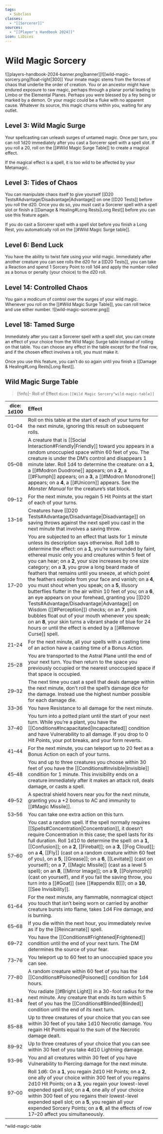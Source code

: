 ```yaml
---
tags:
  - Subclass
classes:
  - "[[Sorcerer]]"
sources:
  - "[[Player's Handbook 2024]]"
icon: LiDices
---
```


# Wild Magic Sorcery

![[players-handbook-2024-banner.png|banner]]![[wild-magic-sorcery.png|float-right|300]]
Your innate magic stems from the forces of chaos that underlie the order of creation. You or an ancestor might have endured exposure to raw magic, perhaps through a planar portal leading to Limbo or the Elemental Planes. Perhaps you were blessed by a fey being or marked by a demon. Or your magic could be a fluke with no apparent cause. Whatever its source, this magic churns within you, waiting for any outlet.

## Level 3: Wild Magic Surge

Your spellcasting can unleash surges of untamed magic. Once per turn, you can roll 1d20 immediately after you cast a Sorcerer spell with a spell slot. If you roll a 20, roll on the [[#Wild Magic Surge Table]] to create a magical effect.

If the magical effect is a spell, it is too wild to be affected by your Metamagic.

## Level 3: Tides of Chaos

You can manipulate chaos itself to give yourself [[D20 Tests#Advantage/Disadvantage\|Advantage]] on one [[D20 Tests]] before you roll the d20. Once you do so, you must cast a Sorcerer spell with a spell slot or finish a [[Damage & Healing#Long Rests|Long Rest]] before you can use this feature again.

If you do cast a Sorcerer spell with a spell slot before you finish a Long Rest, you automatically roll on the [[#Wild Magic Surge table]].

## Level 6: Bend Luck

You have the ability to twist fate using your wild magic. Immediately after another creature you can see rolls the d20 for a [[D20 Tests]], you can take a Reaction and spend 1 Sorcery Point to roll 1d4 and apply the number rolled as a bonus or penalty (your choice) to the d20 roll.

## Level 14: Controlled Chaos

You gain a modicum of control over the surges of your wild magic. Whenever you roll on the [[#Wild Magic Surge Table]], you can roll twice and use either number.
![[wild-magic-sorcerer.png]]

## Level 18: Tamed Surge

Immediately after you cast a Sorcerer spell with a spell slot, you can create an effect of your choice from the Wild Magic Surge table instead of rolling on that table. You can choose any effect in the table except for the final row, and if the chosen effect involves a roll, you must make it.

Once you use this feature, you can’t do so again until you finish a [[Damage & Healing#Long Rests|Long Rest]].

## Wild Magic Surge Table

>[!info]- Roll of Effect
>`dice:[[Wild Magic Sorcery^wild-magic-table]]`

| dice: 1d100 | Effect                                                                                                                                                                                                                                                                                                                                                                                                                                                                                                                                                                                                                                                                                                                                                                                                                                                                                                                     |
| ----- |:-------------------------------------------------------------------------------------------------------------------------------------------------------------------------------------------------------------------------------------------------------------------------------------------------------------------------------------------------------------------------------------------------------------------------------------------------------------------------------------------------------------------------------------------------------------------------------------------------------------------------------------------------------------------------------------------------------------------------------------------------------------------------------------------------------------------------------------------------------------------------------------------------------------------------- |
| 01–04 | Roll on this table at the start of each of your turns for the next minute, ignoring this result on subsequent rolls.                                                                                                                                                                                                                                                                                                                                                                                                                                                                                                                                                                                                                                                                                                                                                                                                       |
| 05–08 | A creature that is [[Social Interaction#Friendly\|Friendly]] toward you appears in a random unoccupied space within 60 feet of you. The creature is under the DM’s control and disappears 1 minute later. Roll 1d4 to determine the creature: on a **1**, a [[#Modron Duodrone]] appears; on a **2**, a [[#Flumph]] appears; on a **3**, a [[#Modron Monodrone]] appears; on a **4**, a [[#Unicorn]] appears. See the _Monster Manual_ for the creature’s stat block.                                                                                                                                                                                                                                                                                                                                                                                                                                                      |
| 09–12 | For the next minute, you regain 5 Hit Points at the start of each of your turns.                                                                                                                                                                                                                                                                                                                                                                                                                                                                                                                                                                                                                                                                                                                                                                                                                                           |
| 13–16 | Creatures have [[D20 Tests#Advantage/Disadvantage\|Disadvantage]] on saving throws against the next spell you cast in the next minute that involves a saving throw.                                                                                                                                                                                                                                                                                                                                                                                                                                                                                                                                                                                                                                                                                                                                                        |
| 17–20 | You are subjected to an effect that lasts for 1 minute unless its description says otherwise. Roll 1d8 to determine the effect: on a **1**, you’re surrounded by faint, ethereal music only you and creatures within 5 feet of you can hear; on a **2**, your size increases by one size category; on a **3**, you grow a long beard made of feathers that remains until you sneeze, at which point the feathers explode from your face and vanish; on a **4**, you must shout when you speak; on a **5**, illusory butterflies flutter in the air within 10 feet of you; on a **6**, an eye appears on your forehead, granting you [[D20 Tests#Advantage/Disadvantage\|Advantage]] on Wisdom ([[#Perception]]) checks; on an **7**, pink bubbles float out of your mouth whenever you speak; on an **8**, your skin turns a vibrant shade of blue for 24 hours or until the effect is ended by a [[#Remove Curse]] spell. |
| 21–24 | For the next minute, all your spells with a casting time of an action have a casting time of a Bonus Action.                                                                                                                                                                                                                                                                                                                                                                                                                                                                                                                                                                                                                                                                                                                                                                                                               |
| 25–28 | You are transported to the Astral Plane until the end of your next turn. You then return to the space you previously occupied or the nearest unoccupied space if that space is occupied.                                                                                                                                                                                                                                                                                                                                                                                                                                                                                                                                                                                                                                                                                                                                   |
| 29–32 | The next time you cast a spell that deals damage within the next minute, don’t roll the spell’s damage dice for the damage. Instead use the highest number possible for each damage die.                                                                                                                                                                                                                                                                                                                                                                                                                                                                                                                                                                                                                                                                                                                                   |
| 33–36 | You have Resistance to all damage for the next minute.                                                                                                                                                                                                                                                                                                                                                                                                                                                                                                                                                                                                                                                                                                                                                                                                                                                                     |
| 37–40 | You turn into a potted plant until the start of your next turn. While you’re a plant, you have the [[Conditions#Incapacitated\|Incapacitated]] condition and have Vulnerability to all damage. If you drop to 0 Hit Points, your pot breaks, and your form reverts.                                                                                                                                                                                                                                                                                                                                                                                                                                                                                                                                                                                                                                                        |
| 41–44 | For the next minute, you can teleport up to 20 feet as a Bonus Action on each of your turns.                                                                                                                                                                                                                                                                                                                                                                                                                                                                                                                                                                                                                                                                                                                                                                                                                               |
| 45–48 | You and up to three creatures you choose within 30 feet of you have the [[Conditions#Invisible\|Invisible]] condition for 1 minute. This invisibility ends on a creature immediately after it makes an attack roll, deals damage, or casts a spell.                                                                                                                                                                                                                                                                                                                                                                                                                                                                                                                                                                                                                                                                        |
| 49–52 | A spectral shield hovers near you for the next minute, granting you a +2 bonus to AC and immunity to [[#Magic Missile]].                                                                                                                                                                                                                                                                                                                                                                                                                                                                                                                                                                                                                                                                                                                                                                                                   |
| 53–56 | You can take one extra action on this turn.                                                                                                                                                                                                                                                                                                                                                                                                                                                                                                                                                                                                                                                                                                                                                                                                                                                                                |
| 57–60 | You cast a random spell. If the spell normally requires [[Spells#Concentration\|Concentration]], it doesn’t require Concentration in this case; the spell lasts for its full duration. Roll 1d10 to determine the spell: on a **1**, [[Confusion]]; on a **2**, [[Fireball]]; on a **3**, [[Fog Cloud]]; on a **4**, [[Fly]] (cast on a random creature within 60 feet of you), on a **5**, [[Grease]]; on a **6**, [[Levitate]] (cast on yourself); on a **7**, [[Magic Missile]] (cast as a level 5 spell); on an **8**, [[Mirror Image]]; on a **9**, [[Polymorph]] (cast on yourself), and if you fail the saving throw, you turn into a [[#Goat]] (see [[#appendix B]]); on a **10**, [[See Invisibility]].                                                                                                                                                                                                           |
| 61–64 | For the next minute, any flammable, nonmagical object you touch that isn’t being worn or carried by another creature bursts into flame, takes 1d4 Fire damage, and is burning.                                                                                                                                                                                                                                                                                                                                                                                                                                                                                                                                                                                                                                                                                                                                             |
| 65–68 | If you die within the next hour, you immediately revive as if by the [[Reincarnate]] spell.                                                                                                                                                                                                                                                                                                                                                                                                                                                                                                                                                                                                                                                                                                                                                                                                                                |
| 69–72 | You have the [[Conditions#Frightened\|Frightened]] condition until the end of your next turn. The DM determines the source of your fear.                                                                                                                                                                                                                                                                                                                                                                                                                                                                                                                                                                                                                                                                                                                                                                                   |
| 73–76 | You teleport up to 60 feet to an unoccupied space you can see.                                                                                                                                                                                                                                                                                                                                                                                                                                                                                                                                                                                                                                                                                                                                                                                                                                                             |
| 77–80 | A random creature within 60 feet of you has the [[Conditions#Poisoned\|Poisoned]] condition for 1d4 hours.                                                                                                                                                                                                                                                                                                                                                                                                                                                                                                                                                                                                                                                                                                                                                                                                                 |
| 81–84 | You radiate [[#Bright Light]] in a 30-foot radius for the next minute. Any creature that ends its turn within 5 feet of you has the [[Conditions#Blinded\|Blinded]] condition until the end of its next turn.                                                                                                                                                                                                                                                                                                                                                                                                                                                                                                                                                                                                                                                                                                              |
| 85–88 | Up to three creatures of your choice that you can see within 30 feet of you take 1d10 Necrotic damage. You regain Hit Points equal to the sum of the Necrotic damage dealt.                                                                                                                                                                                                                                                                                                                                                                                                                                                                                                                                                                                                                                                                                                                                                |
| 89–92 | Up to three creatures of your choice that you can see within 30 feet of you take 4d10 Lightning damage.                                                                                                                                                                                                                                                                                                                                                                                                                                                                                                                                                                                                                                                                                                                                                                                                                    |
| 93–96 | You and all creatures within 30 feet of you have Vulnerability to Piercing damage for the next minute.                                                                                                                                                                                                                                                                                                                                                                                                                                                                                                                                                                                                                                                                                                                                                                                                                     |
| 97–00 | Roll 1d6: On a **1**, you regain 2d10 Hit Points; on a **2**, one ally of your choice within 300 feet of you regains 2d10 Hit Points; on a **3**, you regain your lowest-level expended spell slot; on a **4**, one ally of your choice within 300 feet of you regains their lowest-level expended spell slot; on a **5**, you regain all your expended Sorcery Points; on a **6**, all the effects of row 17–20 affect you simultaneously.                                                                                                                                                                                                                                                                                                                                                                                                                                                                                |

^wild-magic-table
